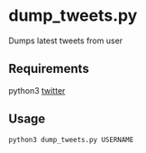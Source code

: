 dump_tweets.py
==============

Dumps latest tweets from user

Requirements
---------------
python3
[twitter](https://github.com/sixohsix/twitter)


Usage
------------
    python3 dump_tweets.py USERNAME

